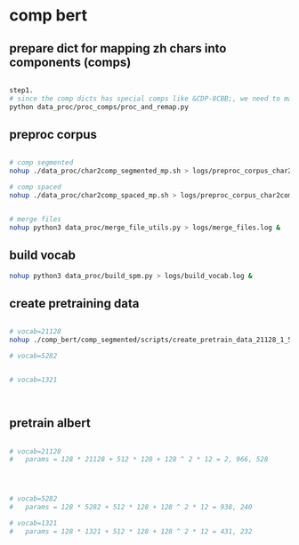 # comp bert


## prepare dict for mapping zh chars into components (comps)

```bash

step1. 
# since the comp dicts has special comps like &CDP-8CBB;, we need to map it to a char which is not a comp
python data_proc/proc_comps/proc_and_remap.py

```

## preproc corpus

```bash

# comp segmented
nohup ./data_proc/char2comp_segmented_mp.sh > logs/preproc_corpus_char2comp_segmented_mp.log &

# comp spaced
nohup ./data_proc/char2comp_spaced_mp.sh > logs/preproc_corpus_char2comp_spaced_mp.log &


# merge files
nohup python3 data_proc/merge_file_utils.py > logs/merge_files.log &

```

## build vocab

```bash
nohup python3 data_proc/build_spm.py > logs/build_vocab.log &

```


## create pretraining data 

```bash

# vocab=21128
nohup ./comp_bert/comp_segmented/scripts/create_pretrain_data_21128_1_55.sh > logs/create_pretrain_data_21128_1_55.log &

# vocab=5282


# vocab=1321




```


## pretrain albert

```bash

# vocab=21128
#   params = 128 * 21128 + 512 * 128 + 128 ^ 2 * 12 = 2, 966, 528




# vocab=5282
#   params = 128 * 5282 + 512 * 128 + 128 ^ 2 * 12 = 938, 240

# vocab=1321
#   params = 128 * 1321 + 512 * 128 + 128 ^ 2 * 12 = 431, 232




```
